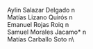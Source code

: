 Aylin Salazar Delgado n\
Matías Lizano Quirós n\
Emanuel Rojas Roiq n\
Samuel Morales Jacamo* n\
Matías Carballo Soto n\

